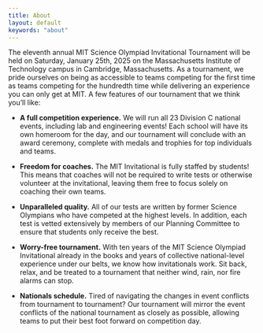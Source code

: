 ```yaml
---
title: About
layout: default
keywords: "about"
---
```


The eleventh annual MIT Science Olympiad Invitational Tournament will be held on Saturday, January 25th, 2025 on the Massachusetts Institute of Technology campus in Cambridge, Massachusetts. As a tournament, we pride ourselves on being as accessible to teams competing for the first time as teams competing for the hundredth time while delivering an experience you can only get at MIT. A few features of our tournament that we think you’ll like:

-   **A full competition experience.** We will run all 23 Division C national events, including lab and engineering events! Each school will have its own homeroom for the day, and our tournament will conclude with an award ceremony, complete with medals and trophies for top individuals and teams.

-   **Freedom for coaches.** The MIT Invitational is fully staffed by students! This means that coaches will not be required to write tests or otherwise volunteer at the invitational, leaving them free to focus solely on coaching their own teams.

-   **Unparalleled quality.** All of our tests are written by former Science Olympians who have competed at the highest levels. In addition, each test is vetted extensively by members of our Planning Committee to ensure that students only receive the best.

-   **Worry-free tournament.** With ten years of the MIT Science Olympiad Invitational already in the books and years of collective national-level experience under our belts, we know how invitationals work. Sit back, relax, and be treated to a tournament that neither wind, rain, nor fire alarms can stop.

-   **Nationals schedule.** Tired of navigating the changes in event conflicts from tournament to tournament? Our tournament will mirror the event conflicts of the national tournament as closely as possible, allowing teams to put their best foot forward on competition day.

